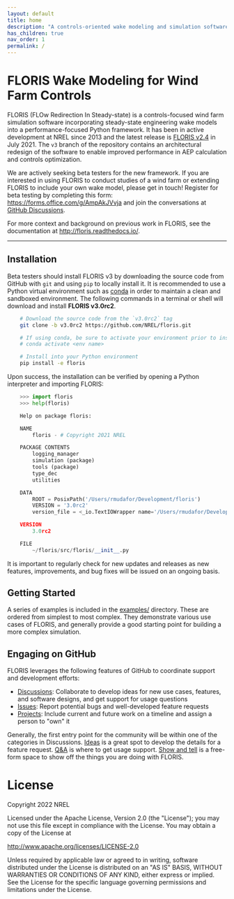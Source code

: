 ```yaml
---
layout: default
title: home
description: "A controls-oriented wake modeling and simulation software"
has_children: true
nav_order: 1
permalink: /
---
```


# FLORIS Wake Modeling for Wind Farm Controls

FLORIS (FLOw Redirection In Steady-state) is a
controls-focused wind farm simulation software incorporating
steady-state engineering wake models into a performance-focused Python
framework. It has been in active development at NREL since 2013 and the latest
release is [FLORIS v2.4](https://github.com/NREL/floris/releases/tag/v2.4)
in July 2021. The ``v3`` branch of the repository
contains an architectural redesign of the software to enable improved
performance in AEP calculation and controls optimization.

We are actively seeking beta testers for the new framework. If you are interested
in using FLORIS to conduct studies of a wind farm or extending FLORIS to include
your own wake model, please get in touch! Register for beta testing by completing
this form: https://forms.office.com/g/AmpAkJVvja and join the conversations at
[GitHub Discussions](https://github.com/NREL/floris/discussions/categories/v3-design-discussion).

For more context and background on previous work in FLORIS, see the
documentation at http://floris.readthedocs.io/.

---

## Installation

Beta testers should install FLORIS v3 by downloading the source code
from GitHub with ``git`` and using ``pip`` to locally install it.
It is recommended to use a Python virtual environment such as [conda](https://docs.conda.io/en/latest/miniconda.html)
in order to maintain a clean and sandboxed environment. The following
commands in a terminal or shell will download and install **FLORIS v3.0rc2**.

```bash
    # Download the source code from the `v3.0rc2` tag
    git clone -b v3.0rc2 https://github.com/NREL/floris.git

    # If using conda, be sure to activate your environment prior to installing
    # conda activate <env name>

    # Install into your Python environment
    pip install -e floris
```

Upon success, the installation can be verified by opening a Python interpreter
and importing FLORIS:

```python
    >>> import floris
    >>> help(floris)

    Help on package floris:

    NAME
        floris - # Copyright 2021 NREL

    PACKAGE CONTENTS
        logging_manager
        simulation (package)
        tools (package)
        type_dec
        utilities

    DATA
        ROOT = PosixPath('/Users/rmudafor/Development/floris')
        VERSION = '3.0rc2'
        version_file = <_io.TextIOWrapper name='/Users/rmudafor/Development/fl...

    VERSION
        3.0rc2

    FILE
        ~/floris/src/floris/__init__.py
```

It is important to regularly check for new updates and releases as new
features, improvements, and bug fixes will be issued on an ongoing basis.


## Getting Started

A series of examples is included in the [examples/](https://github.com/NREL/floris/tree/v3.0rc2/examples)
directory. These are ordered from simplest to most complex. They demonstrate various
use cases of FLORIS, and generally provide a good starting point for building a more
complex simulation.


## Engaging on GitHub

FLORIS leverages the following features of GitHub to coordinate support and development efforts:

- [Discussions](https://github.com/NREL/floris/discussions): Collaborate to develop ideas for new use cases, features, and software designs, and get support for usage questions
- [Issues](https://github.com/NREL/floris/issues): Report potential bugs and well-developed feature requests
- [Projects](https://github.com/orgs/NREL/projects/18/): Include current and future work on a timeline and assign a person to "own" it

Generally, the first entry point for the community will be within one of the
categories in Discussions.
[Ideas](https://github.com/NREL/floris/discussions/categories/ideas) is a great spot to develop the
details for a feature request. [Q&A](https://github.com/NREL/floris/discussions/categories/q-a)
is where to get usage support.
[Show and tell](https://github.com/NREL/floris/discussions/categories/show-and-tell) is a free-form
space to show off the things you are doing with FLORIS.

# License

Copyright 2022 NREL

Licensed under the Apache License, Version 2.0 (the "License");
you may not use this file except in compliance with the License.
You may obtain a copy of the License at

   http://www.apache.org/licenses/LICENSE-2.0

Unless required by applicable law or agreed to in writing, software
distributed under the License is distributed on an "AS IS" BASIS,
WITHOUT WARRANTIES OR CONDITIONS OF ANY KIND, either express or implied.
See the License for the specific language governing permissions and
limitations under the License.
